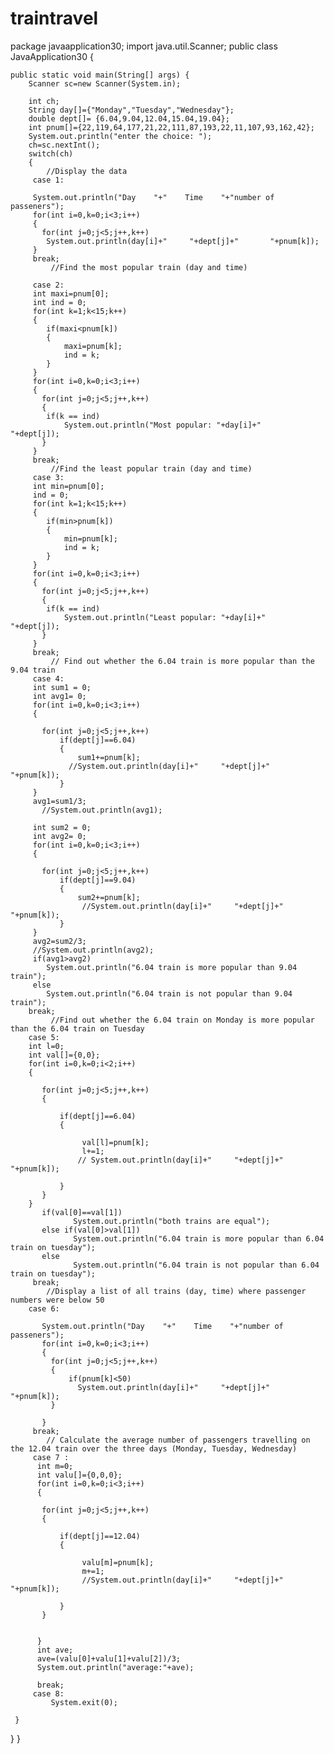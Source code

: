 # traintravel
package javaapplication30;
import java.util.Scanner;
public class JavaApplication30 {
    
    public static void main(String[] args) {
        Scanner sc=new Scanner(System.in);
       
        int ch;
        String day[]={"Monday","Tuesday","Wednesday"};
        double dept[]= {6.04,9.04,12.04,15.04,19.04};
        int pnum[]={22,119,64,177,21,22,111,87,193,22,11,107,93,162,42};
        System.out.println("enter the choice: ");
        ch=sc.nextInt();
        switch(ch)
        {
            //Display the data
         case 1:
        
         System.out.println("Day    "+"    Time    "+"number of passeners");
         for(int i=0,k=0;i<3;i++)
         {
           for(int j=0;j<5;j++,k++)
            System.out.println(day[i]+"     "+dept[j]+"       "+pnum[k]);
         }
         break;
             //Find the most popular train (day and time)

         case 2:
         int maxi=pnum[0];
         int ind = 0;
         for(int k=1;k<15;k++)
         {
            if(maxi<pnum[k])
            {
                maxi=pnum[k];
                ind = k;
            }
         }
         for(int i=0,k=0;i<3;i++)
         {
           for(int j=0;j<5;j++,k++)
           {
            if(k == ind)
                System.out.println("Most popular: "+day[i]+"     "+dept[j]);
           }
         }
         break;
             //Find the least popular train (day and time)
         case 3:
         int min=pnum[0];
         ind = 0;
         for(int k=1;k<15;k++)
         {
            if(min>pnum[k])
            {
                min=pnum[k];
                ind = k;
            }
         }
         for(int i=0,k=0;i<3;i++)
         {
           for(int j=0;j<5;j++,k++)
           {
            if(k == ind)
                System.out.println("Least popular: "+day[i]+"     "+dept[j]);
           }
         }
         break;
             // Find out whether the 6.04 train is more popular than the 9.04 train
         case 4:
         int sum1 = 0;
         int avg1= 0;
         for(int i=0,k=0;i<3;i++)
         {
           
           for(int j=0;j<5;j++,k++)
               if(dept[j]==6.04)
               {
                   sum1+=pnum[k];
                 //System.out.println(day[i]+"     "+dept[j]+"       "+pnum[k]);
               } 
         }
         avg1=sum1/3;
           //System.out.println(avg1);
        
         int sum2 = 0;
         int avg2= 0;
         for(int i=0,k=0;i<3;i++)
         {
           
           for(int j=0;j<5;j++,k++)
               if(dept[j]==9.04)
               {
                   sum2+=pnum[k];
                    //System.out.println(day[i]+"     "+dept[j]+"       "+pnum[k]);
               } 
         }
         avg2=sum2/3;
         //System.out.println(avg2);
         if(avg1>avg2)
            System.out.println("6.04 train is more popular than 9.04 train");
         else
            System.out.println("6.04 train is not popular than 9.04 train");
        break;
             //Find out whether the 6.04 train on Monday is more popular than the 6.04 train on Tuesday
        case 5:
        int l=0;
        int val[]={0,0};
        for(int i=0,k=0;i<2;i++)
        {
           
           for(int j=0;j<5;j++,k++)
           {
               
               if(dept[j]==6.04)
               {
                   
                    val[l]=pnum[k];
                    l+=1;
                   // System.out.println(day[i]+"     "+dept[j]+"       "+pnum[k]);
                    
               }
           }
        }
           if(val[0]==val[1])
                  System.out.println("both trains are equal");
           else if(val[0]>val[1])
                  System.out.println("6.04 train is more popular than 6.04 train on tuesday");
           else
                  System.out.println("6.04 train is not popular than 6.04 train on tuesday");
         break; 
            //Display a list of all trains (day, time) where passenger numbers were below 50
        case 6:
           
           System.out.println("Day    "+"    Time    "+"number of passeners");
           for(int i=0,k=0;i<3;i++)
           {
             for(int j=0;j<5;j++,k++)
             {
                 if(pnum[k]<50)
                   System.out.println(day[i]+"     "+dept[j]+"       "+pnum[k]);
             }
               
           }
         break;
            // Calculate the average number of passengers travelling on the 12.04 train over the three days (Monday, Tuesday, Wednesday)
         case 7 :
          int m=0;
          int valu[]={0,0,0};
          for(int i=0,k=0;i<3;i++)
          {
           
           for(int j=0;j<5;j++,k++)
           {
               
               if(dept[j]==12.04)
               {
                   
                    valu[m]=pnum[k];
                    m+=1;
                    //System.out.println(day[i]+"     "+dept[j]+"       "+pnum[k]);
                    
               }
           }
        
           
          }
          int ave;
          ave=(valu[0]+valu[1]+valu[2])/3;
          System.out.println("average:"+ave);
             
          break;
         case 8:
             System.exit(0);
         
     }      
   }
}
